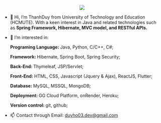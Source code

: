 <p align="center">
  <a href="https://skillicons.dev">
    <img src="https://skillicons.dev/icons?i=js,html,css,java,hibernate,git,mysql,sqlserver,googlecloud" />
  </a>
</p>

- 👋 Hi, I’m ThanhDuy from University of Technology and Education (HCMUTE). With a keen interest in Java and related technologies such as <b> Spring Framework, Hibernate, MVC model, and RESTful APIs.</b> 
- 👀 I’m interested in:
   
  <b>Programing Language: </b> Java, Python, C/C++, C#;

  <b>Framework:  </b> Hibernate, Spring Boot, Spring Security;

  <b>Back-End:  </b> Thymeleaf, JSP/Servlet;

  <b>Front-End:  </b>HTML, CSS, Javascript (Jquery & Ajax), ReactJS, Flutter;

  <b>Database:  </b>MySQL, MSSQL, MongoDB;

  <b>Deployment:  </b>GG Cloud Platform, onRender, Heroku;

  <b>Version control:  </b>git, github;

- 📫 Contact through Email: duyho03.dev@gmail.com



